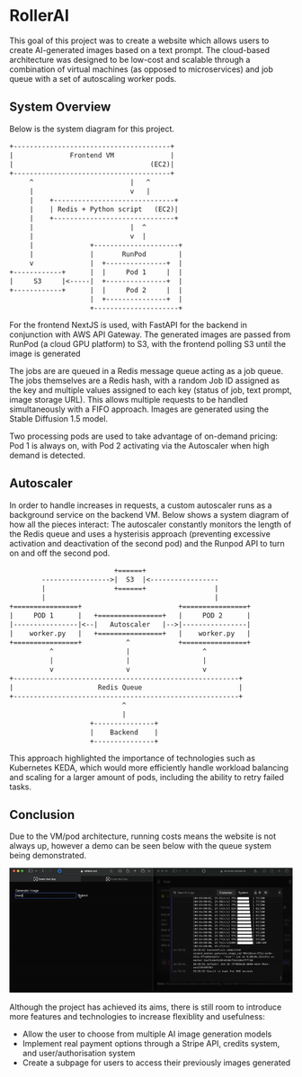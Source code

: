 # RollerAI

This goal of this project was to create a website which allows users to create AI-generated images based on a text prompt. The cloud-based architecture was designed to be low-cost and scalable through a combination of virtual machines (as opposed to microservices) and job queue with a set of autoscaling worker pods.

## System Overview

Below is the system diagram for this project.

```
+---------------------------------------+
|              Frontend VM              |
|                                  (EC2)|
+---------------------------------------+
     ^                        |   ^
     |                        v   |
     |    +------------------------------+
     |    | Redis + Python script   (EC2)|
     |    +------------------------------+
     |                        |  ^
     |                        v  |
     |              +---------------------+
     |              |       RunPod        |
     v              |  +---------------+  |
+------------+      |  |     Pod 1     |  |
|     S3     |<-----|  +---------------+  |
+------------+      |  |     Pod 2     |  |
                    |  +---------------+  |
                    +---------------------+
```

For the frontend NextJS is used, with FastAPI for the backend in conjunction with AWS API Gateway. The generated images are passed from RunPod (a cloud GPU platform) to S3, with the frontend polling S3 until the image is generated

The jobs are are queued in a Redis message queue acting as a job queue. The jobs themselves are a Redis hash, with a random Job ID assigned as the key and multiple values assigned to each key (status of job, text prompt, image storage URL). This allows multiple requests to be handled simultaneously with a FIFO approach. Images are generated using the Stable Diffusion 1.5 model.

Two processing pods are used to take advantage of on-demand pricing: Pod 1 is always on, with Pod 2 activating via the Autoscaler when high demand is detected.

## Autoscaler

In order to handle increases in requests, a custom autoscaler runs as a background service on the backend VM. Below shows a system diagram of how all the pieces interact: The autoscaler constantly monitors the length of the Redis queue and uses a hysterisis approach (preventing excessive activation and deactivation of the second pod) and the Runpod API to turn on and off the second pod. 

```                       
                          +======+
        ----------------->|  S3  |<-----------------
        |                 +======+                 | 
        |                                          |
+================+                        +================+   
|     POD 1      |   +================+   |     POD 2      |
|----------------|<--|   Autoscaler   |-->|----------------|
|    worker.py   |   +================+   |    worker.py   |   
+================+           ^            +================+
          ^                  |                  ^
          |                  |                  |
          v                  v                  v
+--------------------------------------------------------+
|                     Redis Queue                        |
+--------------------------------------------------------+
                            ^
                            |
                    +---------------+
                    |    Backend    |
                    +---------------+
```

This approach highlighted the importance of technologies such as Kubernetes KEDA, which would more efficiently handle workload balancing and scaling for a larger amount of pods, including the ability to retry failed tasks.

## Conclusion 

Due to the VM/pod architecture, running costs means the website is not always up, however a demo can be seen below with the queue system being demonstrated.

![Demo](./demo.gif)

Although the project has achieved its aims, there is still room to introduce more features and technologies to increase flexiblity and usefulness:
- Allow the user to choose from multiple AI image generation models
- Implement real payment options through a Stripe API, credits system, and user/authorisation system
- Create a subpage for users to access their previously images generated


